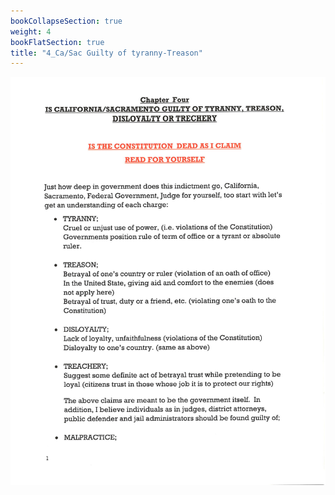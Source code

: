 ```yaml
---
bookCollapseSection: true
weight: 4
bookFlatSection: true
title: "4_Ca/Sac Guilty of tyranny-Treason"
---
```


![californias_failed_justice_system](csgott/jpg/csgott_1.jpg)

